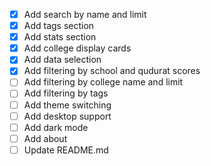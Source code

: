 - [x] Add search by name and limit
- [x] Add tags section
- [x] Add stats section
- [x] Add college display cards
- [x] Add data selection
- [x] Add filtering by school and qudurat scores
- [ ] Add filtering by college name and limit
- [ ] Add filtering by tags
- [ ] Add theme switching
- [ ] Add desktop support
- [ ] Add dark mode
- [ ] Add about
- [ ] Update README.md

